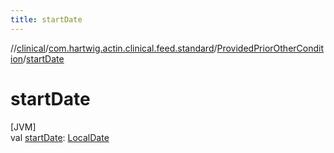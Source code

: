 ```yaml
---
title: startDate
---
```

//[clinical](../../../index.html)/[com.hartwig.actin.clinical.feed.standard](../index.html)/[ProvidedPriorOtherCondition](index.html)/[startDate](start-date.html)



# startDate



[JVM]\
val [startDate](start-date.html): [LocalDate](https://docs.oracle.com/javase/8/docs/api/java/time/LocalDate.html)




